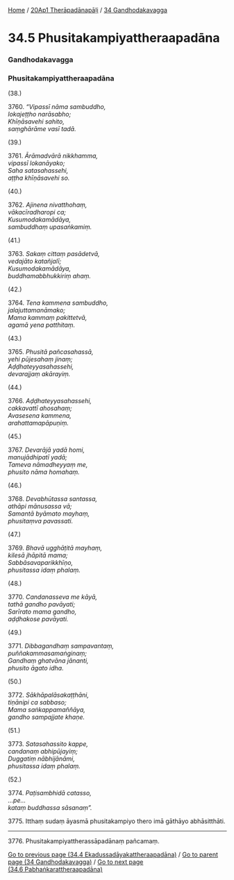 
[Home](/) / [20Ap1 Therāpadānapāḷi](/tipitaka/20Ap1.md) / [34 Gandhodakavagga](/tipitaka/20Ap1/34.md)

# 34.5 Phusitakampiyattheraapadāna

### Gandhodakavagga

### Phusitakampiyattheraapadāna

(38.)

3760\. _“Vipassī nāma sambuddho,_  
_lokajeṭṭho narāsabho;_  
_Khīṇāsavehi sahito,_  
_saṃghārāme vasī tadā._  


(39.)

3761\. _Ārāmadvārā nikkhamma,_  
_vipassī lokanāyako;_  
_Saha satasahassehi,_  
_aṭṭha khīṇāsavehi so._  


(40.)

3762\. _Ajinena nivatthohaṃ,_  
_vākacīradharopi ca;_  
_Kusumodakamādāya,_  
_sambuddhaṃ upasaṅkamiṃ._  


(41.)

3763\. _Sakaṃ cittaṃ pasādetvā,_  
_vedajāto katañjalī;_  
_Kusumodakamādāya,_  
_buddhamabbhukkiriṃ ahaṃ._  


(42.)

3764\. _Tena kammena sambuddho,_  
_jalajuttamanāmako;_  
_Mama kammaṃ pakittetvā,_  
_agamā yena patthitaṃ._  


(43.)

3765\. _Phusitā pañcasahassā,_  
_yehi pūjesahaṃ jinaṃ;_  
_Aḍḍhateyyasahassehi,_  
_devarajjaṃ akārayiṃ._  


(44.)

3766\. _Aḍḍhateyyasahassehi,_  
_cakkavattī ahosahaṃ;_  
_Avasesena kammena,_  
_arahattamapāpuṇiṃ._  


(45.)

3767\. _Devarājā yadā homi,_  
_manujādhipatī yadā;_  
_Tameva nāmadheyyaṃ me,_  
_phusito nāma homahaṃ._  


(46.)

3768\. _Devabhūtassa santassa,_  
_athāpi mānusassa vā;_  
_Samantā byāmato mayhaṃ,_  
_phusitaṃva pavassati._  


(47.)

3769\. _Bhavā ugghāṭitā mayhaṃ,_  
_kilesā jhāpitā mama;_  
_Sabbāsavaparikkhīṇo,_  
_phusitassa idaṃ phalaṃ._  


(48.)

3770\. _Candanasseva me kāyā,_  
_tathā gandho pavāyati;_  
_Sarīrato mama gandho,_  
_aḍḍhakose pavāyati._  


(49.)

3771\. _Dibbagandhaṃ sampavantaṃ,_  
_puññakammasamaṅginaṃ;_  
_Gandhaṃ ghatvāna jānanti,_  
_phusito āgato idha._  


(50.)

3772\. _Sākhāpalāsakaṭṭhāni,_  
_tiṇānipi ca sabbaso;_  
_Mama saṅkappamaññāya,_  
_gandho sampajjate khaṇe._  


(51.)

3773\. _Satasahassito kappe,_  
_candanaṃ abhipūjayiṃ;_  
_Duggatiṃ nābhijānāmi,_  
_phusitassa idaṃ phalaṃ._  


(52.)

3774\. _Paṭisambhidā catasso,_  
_…pe…_  
_kataṃ buddhassa sāsanaṃ”._  


3775\. Itthaṃ sudaṃ āyasmā phusitakampiyo thero imā gāthāyo abhāsitthāti.

---

3776\. Phusitakampiyattherassāpadānaṃ pañcamaṃ.



[Go to previous page (34.4 Ekadussadāyakattheraapadāna)](/tipitaka/20Ap1/34/34.4.md) / [Go to parent page (34 Gandhodakavagga)](/tipitaka/20Ap1/34.md) / [Go to next page (34.6 Pabhaṅkarattheraapadāna)](/tipitaka/20Ap1/34/34.6.md)


